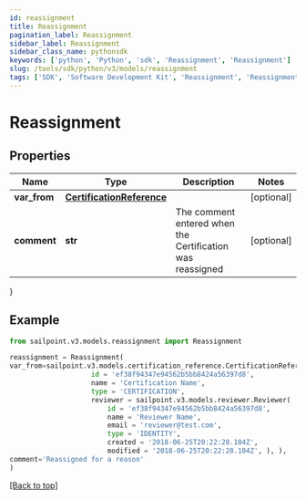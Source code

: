```yaml
---
id: reassignment
title: Reassignment
pagination_label: Reassignment
sidebar_label: Reassignment
sidebar_class_name: pythonsdk
keywords: ['python', 'Python', 'sdk', 'Reassignment', 'Reassignment'] 
slug: /tools/sdk/python/v3/models/reassignment
tags: ['SDK', 'Software Development Kit', 'Reassignment', 'Reassignment']
---
```


# Reassignment


## Properties

Name | Type | Description | Notes
------------ | ------------- | ------------- | -------------
**var_from** | [**CertificationReference**](certification-reference) |  | [optional] 
**comment** | **str** | The comment entered when the Certification was reassigned | [optional] 
}

## Example

```python
from sailpoint.v3.models.reassignment import Reassignment

reassignment = Reassignment(
var_from=sailpoint.v3.models.certification_reference.CertificationReference(
                    id = 'ef38f94347e94562b5bb8424a56397d8', 
                    name = 'Certification Name', 
                    type = 'CERTIFICATION', 
                    reviewer = sailpoint.v3.models.reviewer.Reviewer(
                        id = 'ef38f94347e94562b5bb8424a56397d8', 
                        name = 'Reviewer Name', 
                        email = 'reviewer@test.com', 
                        type = 'IDENTITY', 
                        created = '2018-06-25T20:22:28.104Z', 
                        modified = '2018-06-25T20:22:28.104Z', ), ),
comment='Reassigned for a reason'
)

```
[[Back to top]](#) 

